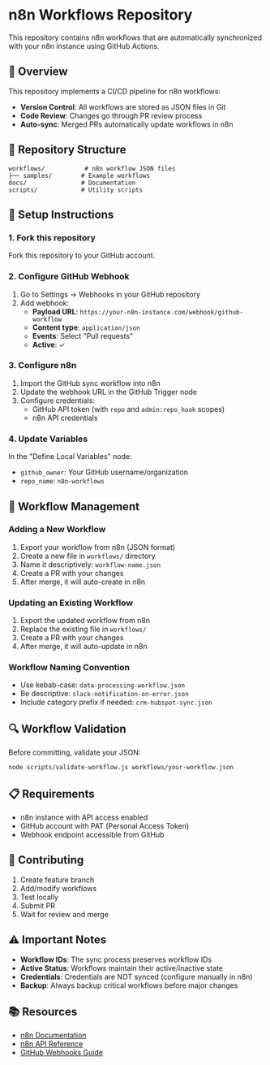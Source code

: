 # n8n Workflows Repository

This repository contains n8n workflows that are automatically synchronized with your n8n instance using GitHub Actions.

## 🚀 Overview

This repository implements a CI/CD pipeline for n8n workflows:
- **Version Control**: All workflows are stored as JSON files in Git
- **Code Review**: Changes go through PR review process
- **Auto-sync**: Merged PRs automatically update workflows in n8n

## 📁 Repository Structure

```
workflows/           # n8n workflow JSON files
├── samples/        # Example workflows
docs/               # Documentation
scripts/            # Utility scripts
```

## 🔧 Setup Instructions

### 1. Fork this repository

Fork this repository to your GitHub account.

### 2. Configure GitHub Webhook

1. Go to Settings → Webhooks in your GitHub repository
2. Add webhook:
   - **Payload URL**: `https://your-n8n-instance.com/webhook/github-workflow`
   - **Content type**: `application/json`
   - **Events**: Select "Pull requests"
   - **Active**: ✓

### 3. Configure n8n

1. Import the GitHub sync workflow into n8n
2. Update the webhook URL in the GitHub Trigger node
3. Configure credentials:
   - GitHub API token (with `repo` and `admin:repo_hook` scopes)
   - n8n API credentials

### 4. Update Variables

In the "Define Local Variables" node:
- `github_owner`: Your GitHub username/organization
- `repo_name`: `n8n-workflows`

## 📝 Workflow Management

### Adding a New Workflow

1. Export your workflow from n8n (JSON format)
2. Create a new file in `workflows/` directory
3. Name it descriptively: `workflow-name.json`
4. Create a PR with your changes
5. After merge, it will auto-create in n8n

### Updating an Existing Workflow

1. Export the updated workflow from n8n
2. Replace the existing file in `workflows/`
3. Create a PR with your changes
4. After merge, it will auto-update in n8n

### Workflow Naming Convention

- Use kebab-case: `data-processing-workflow.json`
- Be descriptive: `slack-notification-on-error.json`
- Include category prefix if needed: `crm-hubspot-sync.json`

## 🔍 Workflow Validation

Before committing, validate your JSON:

```bash
node scripts/validate-workflow.js workflows/your-workflow.json
```

## 📋 Requirements

- n8n instance with API access enabled
- GitHub account with PAT (Personal Access Token)
- Webhook endpoint accessible from GitHub

## 🤝 Contributing

1. Create feature branch
2. Add/modify workflows
3. Test locally
4. Submit PR
5. Wait for review and merge

## ⚠️ Important Notes

- **Workflow IDs**: The sync process preserves workflow IDs
- **Active Status**: Workflows maintain their active/inactive state
- **Credentials**: Credentials are NOT synced (configure manually in n8n)
- **Backup**: Always backup critical workflows before major changes

## 📚 Resources

- [n8n Documentation](https://docs.n8n.io)
- [n8n API Reference](https://docs.n8n.io/api/)
- [GitHub Webhooks Guide](https://docs.github.com/en/developers/webhooks-and-events/webhooks)